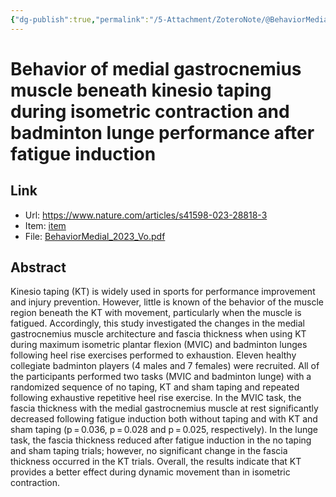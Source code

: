 ```yaml
---
{"dg-publish":true,"permalink":"/5-Attachment/ZoteroNote/@BehaviorMedial_2023_Vo/","title":"Behavior of medial gastrocnemius muscle beneath kinesio taping during isometric contraction and badminton lunge performance after fatigue induction"}
---
```


# Behavior of medial gastrocnemius muscle beneath kinesio taping during isometric contraction and badminton lunge performance after fatigue induction
## Link
- Url: https://www.nature.com/articles/s41598-023-28818-3
- Item: [item](zotero://select/library/items/G7CCCWNU)
- File: [BehaviorMedial_2023_Vo.pdf](zotero://open-pdf/library/items/N42FARYA)
## Abstract
Kinesio taping (KT) is widely used in sports for performance improvement and injury prevention. However, little is known of the behavior of the muscle region beneath the KT with movement, particularly when the muscle is fatigued. Accordingly, this study investigated the changes in the medial gastrocnemius muscle architecture and fascia thickness when using KT during maximum isometric plantar flexion (MVIC) and badminton lunges following heel rise exercises performed to exhaustion. Eleven healthy collegiate badminton players (4 males and 7 females) were recruited. All of the participants performed two tasks (MVIC and badminton lunge) with a randomized sequence of no taping, KT and sham taping and repeated following exhaustive repetitive heel rise exercise. In the MVIC task, the fascia thickness with the medial gastrocnemius muscle at rest significantly decreased following fatigue induction both without taping and with KT and sham taping (p = 0.036, p = 0.028 and p = 0.025, respectively). In the lunge task, the fascia thickness reduced after fatigue induction in the no taping and sham taping trials; however, no significant change in the fascia thickness occurred in the KT trials. Overall, the results indicate that KT provides a better effect during dynamic movement than in isometric contraction.